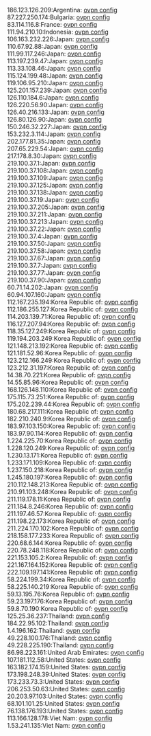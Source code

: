186.123.126.209:Argentina: [ovpn config](vpn/186_123_126_209.ovpn)  
87.227.250.174:Bulgaria: [ovpn config](vpn/87_227_250_174.ovpn)  
83.114.116.8:France: [ovpn config](vpn/83_114_116_8.ovpn)  
111.94.210.10:Indonesia: [ovpn config](vpn/111_94_210_10.ovpn)  
106.163.232.226:Japan: [ovpn config](vpn/106_163_232_226.ovpn)  
110.67.92.88:Japan: [ovpn config](vpn/110_67_92_88.ovpn)  
111.99.117.246:Japan: [ovpn config](vpn/111_99_117_246.ovpn)  
113.197.239.47:Japan: [ovpn config](vpn/113_197_239_47.ovpn)  
113.33.108.46:Japan: [ovpn config](vpn/113_33_108_46.ovpn)  
115.124.199.48:Japan: [ovpn config](vpn/115_124_199_48.ovpn)  
119.106.95.210:Japan: [ovpn config](vpn/119_106_95_210.ovpn)  
125.201.157.239:Japan: [ovpn config](vpn/125_201_157_239.ovpn)  
126.110.184.6:Japan: [ovpn config](vpn/126_110_184_6.ovpn)  
126.220.56.90:Japan: [ovpn config](vpn/126_220_56_90.ovpn)  
126.40.216.133:Japan: [ovpn config](vpn/126_40_216_133.ovpn)  
126.80.126.90:Japan: [ovpn config](vpn/126_80_126_90.ovpn)  
150.246.32.227:Japan: [ovpn config](vpn/150_246_32_227.ovpn)  
153.232.3.114:Japan: [ovpn config](vpn/153_232_3_114.ovpn)  
202.177.81.35:Japan: [ovpn config](vpn/202_177_81_35.ovpn)  
207.65.229.54:Japan: [ovpn config](vpn/207_65_229_54.ovpn)  
217.178.8.30:Japan: [ovpn config](vpn/217_178_8_30.ovpn)  
219.100.37.1:Japan: [ovpn config](vpn/219_100_37_1.ovpn)  
219.100.37.108:Japan: [ovpn config](vpn/219_100_37_108.ovpn)  
219.100.37.109:Japan: [ovpn config](vpn/219_100_37_109.ovpn)  
219.100.37.125:Japan: [ovpn config](vpn/219_100_37_125.ovpn)  
219.100.37.138:Japan: [ovpn config](vpn/219_100_37_138.ovpn)  
219.100.37.19:Japan: [ovpn config](vpn/219_100_37_19.ovpn)  
219.100.37.205:Japan: [ovpn config](vpn/219_100_37_205.ovpn)  
219.100.37.211:Japan: [ovpn config](vpn/219_100_37_211.ovpn)  
219.100.37.213:Japan: [ovpn config](vpn/219_100_37_213.ovpn)  
219.100.37.22:Japan: [ovpn config](vpn/219_100_37_22.ovpn)  
219.100.37.4:Japan: [ovpn config](vpn/219_100_37_4.ovpn)  
219.100.37.50:Japan: [ovpn config](vpn/219_100_37_50.ovpn)  
219.100.37.58:Japan: [ovpn config](vpn/219_100_37_58.ovpn)  
219.100.37.67:Japan: [ovpn config](vpn/219_100_37_67.ovpn)  
219.100.37.7:Japan: [ovpn config](vpn/219_100_37_7.ovpn)  
219.100.37.77:Japan: [ovpn config](vpn/219_100_37_77.ovpn)  
219.100.37.90:Japan: [ovpn config](vpn/219_100_37_90.ovpn)  
60.71.14.202:Japan: [ovpn config](vpn/60_71_14_202.ovpn)  
60.94.107.160:Japan: [ovpn config](vpn/60_94_107_160.ovpn)  
112.167.235.194:Korea Republic of: [ovpn config](vpn/112_167_235_194.ovpn)  
112.186.255.127:Korea Republic of: [ovpn config](vpn/112_186_255_127.ovpn)  
114.203.139.71:Korea Republic of: [ovpn config](vpn/114_203_139_71.ovpn)  
116.127.207.94:Korea Republic of: [ovpn config](vpn/116_127_207_94.ovpn)  
118.35.127.249:Korea Republic of: [ovpn config](vpn/118_35_127_249.ovpn)  
119.194.203.249:Korea Republic of: [ovpn config](vpn/119_194_203_249.ovpn)  
121.148.213.192:Korea Republic of: [ovpn config](vpn/121_148_213_192.ovpn)  
121.181.52.96:Korea Republic of: [ovpn config](vpn/121_181_52_96.ovpn)  
123.212.166.249:Korea Republic of: [ovpn config](vpn/123_212_166_249.ovpn)  
123.212.31.197:Korea Republic of: [ovpn config](vpn/123_212_31_197.ovpn)  
14.38.70.221:Korea Republic of: [ovpn config](vpn/14_38_70_221.ovpn)  
14.55.85.96:Korea Republic of: [ovpn config](vpn/14_55_85_96.ovpn)  
168.126.148.110:Korea Republic of: [ovpn config](vpn/168_126_148_110.ovpn)  
175.115.73.251:Korea Republic of: [ovpn config](vpn/175_115_73_251.ovpn)  
175.202.239.44:Korea Republic of: [ovpn config](vpn/175_202_239_44.ovpn)  
180.68.217.111:Korea Republic of: [ovpn config](vpn/180_68_217_111.ovpn)  
182.210.240.9:Korea Republic of: [ovpn config](vpn/182_210_240_9.ovpn)  
183.97.103.150:Korea Republic of: [ovpn config](vpn/183_97_103_150.ovpn)  
183.97.90.114:Korea Republic of: [ovpn config](vpn/183_97_90_114.ovpn)  
1.224.225.70:Korea Republic of: [ovpn config](vpn/1_224_225_70.ovpn)  
1.228.120.249:Korea Republic of: [ovpn config](vpn/1_228_120_249.ovpn)  
1.230.13.171:Korea Republic of: [ovpn config](vpn/1_230_13_171.ovpn)  
1.233.171.109:Korea Republic of: [ovpn config](vpn/1_233_171_109.ovpn)  
1.237.150.218:Korea Republic of: [ovpn config](vpn/1_237_150_218.ovpn)  
1.245.180.197:Korea Republic of: [ovpn config](vpn/1_245_180_197.ovpn)  
210.112.148.213:Korea Republic of: [ovpn config](vpn/210_112_148_213.ovpn)  
210.91.103.248:Korea Republic of: [ovpn config](vpn/210_91_103_248.ovpn)  
211.119.178.11:Korea Republic of: [ovpn config](vpn/211_119_178_11.ovpn)  
211.184.8.246:Korea Republic of: [ovpn config](vpn/211_184_8_246.ovpn)  
211.197.46.57:Korea Republic of: [ovpn config](vpn/211_197_46_57.ovpn)  
211.198.22.173:Korea Republic of: [ovpn config](vpn/211_198_22_173.ovpn)  
211.224.170.102:Korea Republic of: [ovpn config](vpn/211_224_170_102.ovpn)  
218.158.177.233:Korea Republic of: [ovpn config](vpn/218_158_177_233.ovpn)  
220.68.6.144:Korea Republic of: [ovpn config](vpn/220_68_6_144.ovpn)  
220.78.248.118:Korea Republic of: [ovpn config](vpn/220_78_248_118.ovpn)  
221.153.105.2:Korea Republic of: [ovpn config](vpn/221_153_105_2.ovpn)  
221.167.164.152:Korea Republic of: [ovpn config](vpn/221_167_164_152.ovpn)  
222.109.197.141:Korea Republic of: [ovpn config](vpn/222_109_197_141.ovpn)  
58.224.199.34:Korea Republic of: [ovpn config](vpn/58_224_199_34.ovpn)  
58.225.140.219:Korea Republic of: [ovpn config](vpn/58_225_140_219.ovpn)  
59.13.195.76:Korea Republic of: [ovpn config](vpn/59_13_195_76.ovpn)  
59.23.197.176:Korea Republic of: [ovpn config](vpn/59_23_197_176.ovpn)  
59.8.70.190:Korea Republic of: [ovpn config](vpn/59_8_70_190.ovpn)  
125.25.36.237:Thailand: [ovpn config](vpn/125_25_36_237.ovpn)  
184.22.95.102:Thailand: [ovpn config](vpn/184_22_95_102.ovpn)  
1.4.196.162:Thailand: [ovpn config](vpn/1_4_196_162.ovpn)  
49.228.100.176:Thailand: [ovpn config](vpn/49_228_100_176.ovpn)  
49.228.225.190:Thailand: [ovpn config](vpn/49_228_225_190.ovpn)  
86.98.223.161:United Arab Emirates: [ovpn config](vpn/86_98_223_161.ovpn)  
107.181.112.58:United States: [ovpn config](vpn/107_181_112_58.ovpn)  
163.182.174.159:United States: [ovpn config](vpn/163_182_174_159.ovpn)  
173.198.248.39:United States: [ovpn config](vpn/173_198_248_39.ovpn)  
173.233.73.3:United States: [ovpn config](vpn/173_233_73_3.ovpn)  
206.253.50.63:United States: [ovpn config](vpn/206_253_50_63.ovpn)  
20.203.97.103:United States: [ovpn config](vpn/20_203_97_103.ovpn)  
68.101.101.25:United States: [ovpn config](vpn/68_101_101_25.ovpn)  
76.138.176.193:United States: [ovpn config](vpn/76_138_176_193.ovpn)  
113.166.128.178:Viet Nam: [ovpn config](vpn/113_166_128_178.ovpn)  
1.53.241.135:Viet Nam: [ovpn config](vpn/1_53_241_135.ovpn)  

